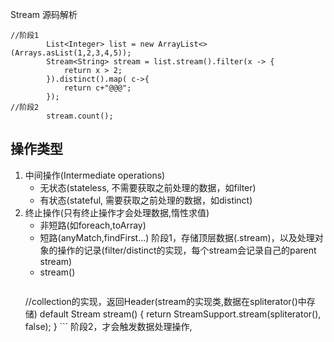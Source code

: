 Stream 源码解析
```
//阶段1
		List<Integer> list = new ArrayList<>(Arrays.asList(1,2,3,4,5));
		Stream<String> stream = list.stream().filter(x -> {
			return x > 2;
		}).distinct().map( c->{
			return c+"@@@";
		});
//阶段2		
		stream.count();
```
## 操作类型
1. 中间操作(Intermediate operations)
    - 无状态(stateless, 不需要获取之前处理的数据，如filter)
    - 有状态(stateful, 需要获取之前处理的数据，如distinct)
2. 终止操作(只有终止操作才会处理数据,惰性求值)
    - 非短路(如foreach,toArray)
    - 短路(anyMatch,findFirst...)
阶段1，存储顶层数据(.stream)，以及处理对象的操作的记录(filter/distinct的实现，每个stream会记录自己的parent stream)
    - stream()
        ```
    //collection的实现，返回Header(stream的实现类,数据在spliterator()中存储)
    default Stream<E> stream() {
        return StreamSupport.stream(spliterator(), false);
    }
        ```
阶段2，才会触发数据处理操作,